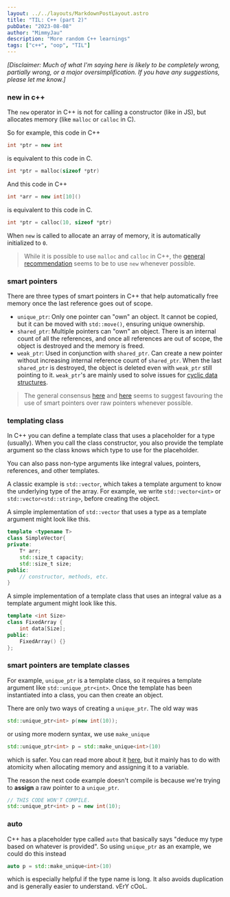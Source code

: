 ```yaml
---
layout: ../../layouts/MarkdownPostLayout.astro
title: "TIL: C++ (part 2)"
pubDate: "2023-08-08"
author: "MimmyJau"
description: "More random C++ learnings"
tags: ["c++", "oop", "TIL"]
---
```


*\[Disclaimer: Much of what I'm saying here is likely to be completely wrong, partially wrong, or a major oversimplification. If you have any suggestions, please let me know.\]*

### new in c++
The `new` operator in C++ is not for calling a constructor (like in JS), but allocates memory (like `malloc` or `calloc` in C). 

So for example, this code in C++
``` cpp
int *ptr = new int
```
is equivalent to this code in C.
``` c
int *ptr = malloc(sizeof *ptr)
```

And this code in C++
``` cpp
int *arr = new int[10]()
```
is equivalent to this code in C.
``` c
int *ptr = calloc(10, sizeof *ptr)
```

When `new` is called to allocate an array of memory, it is automatically initialized to `0`. 

> While it is possible to use `malloc` and `calloc` in C++, the [general recommendation](https://stackoverflow.com/a/184540) seems to be to use `new` whenever possible. 

### smart pointers

There are three types of smart pointers in C++ that help automatically free memory once the last reference goes out of scope.
- `unique_ptr`: Only one pointer can "own" an object. It cannot be copied, but it can be moved with `std::move()`, ensuring unique ownership. 
- `shared_ptr`: Multiple pointers can "own" an object. There is an internal count of all the references, and once all references are out of scope, the object is destroyed and the memory is freed.
- `weak_ptr`: Used in conjunction with `shared_ptr`. Can create a new pointer without increasing internal reference count of `shared_ptr`. When the last `shared_ptr` is destroyed, the object is deleted even with `weak_ptr` still pointing to it. `weak_ptr`'s are mainly used to solve issues for [cyclic data structures](https://stackoverflow.com/a/7473652/).

> The general consensus [here](https://stackoverflow.com/a/106614) and [here](https://stackoverflow.com/q/25705417) seems to suggest favouring the use of smart pointers over raw pointers whenever possible.

### templating class

In C++ you can define a template class that uses a placeholder for a type (usually). When you call the class constructor, you also provide the template argument so the class knows which type to use for the placeholder. 

You can also pass non-type arguments like integral values, pointers, references, and other templates. 

A classic example is `std::vector`, which takes a template argument to know the underlying type of the array. For example, we write `std::vector<int>` or `std::vector<std::string>`, before creating the object. 

A simple implementation of `std::vector` that uses a type as a template argument might look like this.
```cpp
template <typename T>
class SimpleVector{
private:
    T* arr;
    std::size_t capacity;
    std::size_t size;
public:
    // constructor, methods, etc.
}
```

A simple implementation of a template class that uses an integral value as a template argument might look like this.
```cpp
template <int Size>
class FixedArray {
    int data[Size];
public:
    FixedArray() {}
};
```

### smart pointers are template classes

For example, `unique_ptr` is a template class, so it requires a template argument like `std::unique_ptr<int>`. Once the template has been instantiated into a class, you can then create an object. 

There are only two ways of creating a `unique_ptr`. The old way was
``` cpp
std::unique_ptr<int> p(new int(10));
```
or using more modern syntax, we use `make_unique`
``` cpp
std::unique_ptr<int> p = std::make_unique<int>(10)
```
which is safer. You can read more about it [here](https://stackoverflow.com/q/37514509), but it mainly has to do with atomicity when allocating memory and assigning it to a variable.

The reason the next code example doesn't compile is because we're trying to **assign** a raw pointer to a `unique_ptr`. 
```cpp
// THIS CODE WON'T COMPILE.
std::unique_ptr<int> p = new int(10);
```

### auto
C++ has a placeholder type called `auto` that basically says "deduce my type based on whatever is provided". So using `unique_ptr` as an example, we could do this instead
``` cpp
auto p = std::make_unique<int>(10)
```
which is especially helpful if the type name is long. It also avoids duplication and is generally easier to understand. vErY cOoL.
